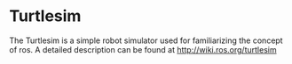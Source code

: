 # Turtlesim

The Turtlesim is a simple robot simulator used for familiarizing the concept of ros. A detailed description can be found at http://wiki.ros.org/turtlesim
